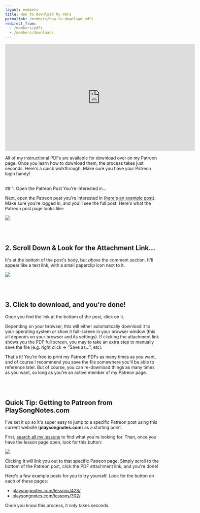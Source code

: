 ```yaml
---
layout: members
title: How to Download My PDFs
permalink: /members/how-to-download-pdfs
redirect_from:
  - /members/pdfs
  - /members/downloads
---
```


<iframe width="616" height="347" src="https://www.youtube.com/embed/ogRlesW-mC0?showinfo=0" frameborder="0" allowfullscreen></iframe>
<!-- https://youtu.be/ogRlesW-mC0 -->

<p class="large">All of my instructional PDFs are available for download over on my Patreon page. Once you learn how to download them, the process takes just seconds. Here's a quick walkthrough. Make sure you have your Patreon login handy!</p>

<br />
## 1. Open the Patreon Post You're Interested in...

Next, open the Patreon post you're interested in ([here's an example post](https://playsongnotes.com/lessons/428/)). Make sure you're logged in, and you'll see the full post. Here's what the Patreon post page looks like:

<img class="pretty-img" src="https://imagedelivery.net/GppmjzYePBmVFRqlA4p8pQ/c31149bd-c647-450d-3f98-9077fdbef000/public" />


<br /><br />
## 2. Scroll Down & Look for the Attachment Link...

It's at the bottom of the post's body, but _above_ the comment section. It'll appear like a text link, with a small paperclip icon next to it.

<img class="pretty-img" src="https://imagedelivery.net/GppmjzYePBmVFRqlA4p8pQ/950d236b-f503-46c7-a6a0-6d6c92d5f500/public" />

<br /><br />
## 3. Click to download, and you're done!

Once you find the link at the bottom of the post, click on it.

Depending on your browser, this will either automatically download it to your operating system _or_ show it full-screen in your browser window (this all depends on your browser and its settings). If clicking the attachment link shows you the PDF full screen, you may to take an extra step to manually save the file (e.g. right click &rarr; "Save as...", etc).

That's it! You're free to print my Patreon PDFs as many times as you want, and of course I recommend you save the file somewhere you'll be able to reference later. But of course, you can re-download things as many times as you want, so long as you're an active member of my Patreon page.

<br /><br />
## Quick Tip: Getting to Patreon from PlaySongNotes.com

I've set it up so it's super easy to jump to a specific Patreon post using this current website (**playsongnotes.com**) as a starting point.

First, [search all my lessons](/members/how-to-search-lessons) to find what you're looking for. Then, once you have the lesson page open, look for this button:

<img class="pretty-img" src="https://imagedelivery.net/GppmjzYePBmVFRqlA4p8pQ/3a1efe7c-955c-4ecd-0538-8a051c892900/public" />

Clicking it will link you out to that specific Patreon page. Simply scroll to the bottom of the Patreon post, click the PDF attachment link, and you're done!

Here's a few example posts for you to try yourself. Look for the button on each of these pages:

- [playsongnotes.com/lessons/428/](https://playsongnotes.com/lessons/428/)
- [playsongnotes.com/lessons/302/](https://playsongnotes.com/lessons/370/)

Once you know this process, it only takes seconds.
